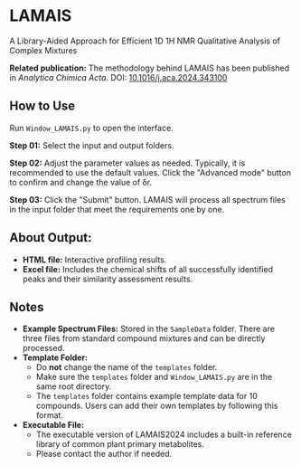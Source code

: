 # LAMAIS
A Library-Aided Approach for Efficient 1D 1H NMR Qualitative Analysis of Complex Mixtures

**Related publication:**
The methodology behind LAMAIS has been published in _Analytica Chimica Acta_.
DOI: [10.1016/j.aca.2024.343100](https://doi.org/10.1016/j.aca.2024.343100)

## How to Use 
Run `Window_LAMAIS.py` to open the interface.

**Step 01:** Select the input and output folders.

**Step 02:** Adjust the parameter values as needed. Typically, it is recommended to use the default values. Click the "Advanced mode" button to confirm and change the value of δr.

**Step 03:** Click the "Submit" button. LAMAIS will process all spectrum files in the input folder that meet the requirements one by one.

## About Output:
- **HTML file:** Interactive profiling results. 
- **Excel file:** Includes the chemical shifts of all successfully identified peaks and their similarity assessment results.
  
## Notes
- **Example Spectrum Files:** Stored in the `SampleData` folder. There are three files from standard compound mixtures and can be directly processed.
- **Template Folder:**  
  - Do **not** change the name of the `templates` folder.  
  - Make sure the `templates` folder and `Window_LAMAIS.py` are in the same root directory.  
  - The `templates` folder contains example template data for 10 compounds. Users can add their own templates by following this format.  
- **Executable File:**  
  - The executable version of LAMAIS2024 includes a built-in reference library of common plant primary metabolites.  
  - Please contact the author if needed.
  
